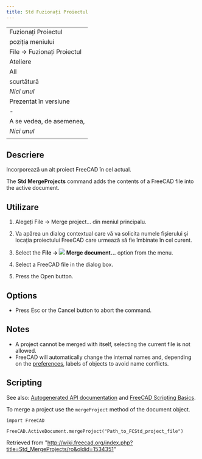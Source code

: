 ```yaml
---
title: Std Fuzionați Proiectul
---
```

|  |
| --- |
| Fuzionați Proiectul |
| poziția meniului |
| File → Fuzionați Proiectul |
| Ateliere |
| All |
| scurtătură |
| *Nici unul* |
| Prezentat în versiune |
| - |
| A se vedea, de asemenea, |
| *Nici unul* |
|  |

## Descriere

Incorporează un alt proiect FreeCAD în cel actual.

The **Std MergeProjects** command adds the contents of a FreeCAD file into the active document.

## Utilizare

1. Alegeți  File →  Merge project... din meniul principalu.
2. Va apărea un dialog contextual care vă va solicita numele fișierului și locația proiectului FreeCAD care urmează să fie îmbinate în cel curent.

1. Select the **File → ![](/images/Std_MergeProjects.svg) Merge document...** option from the menu.
2. Select a FreeCAD file in the dialog box.
3. Press the Open button.

## Options

* Press Esc or the Cancel button to abort the command.

## Notes

* A project cannot be merged with itself, selecting the current file is not allowed.
* FreeCAD will automatically change the internal names and, depending on the [preferences](/Preferences_Editor#Document "Preferences Editor"), labels of objects to avoid name conflicts.

## Scripting

See also: [Autogenerated API documentation](https://freecad.github.io/SourceDoc/) and [FreeCAD Scripting Basics](/FreeCAD_Scripting_Basics "FreeCAD Scripting Basics").

To merge a project use the `mergeProject` method of the document object.

```
import FreeCAD

FreeCAD.ActiveDocument.mergeProject("Path_to_FCStd_project_file")

```

Retrieved from "<http://wiki.freecad.org/index.php?title=Std_MergeProjects/ro&oldid=1534351>"
